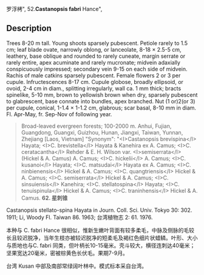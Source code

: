 罗浮栲",
52.**Castanopsis fabri** Hance",

## Description
Trees 8-20 m tall. Young shoots sparsely pubescent. Petiole rarely to 1.5 cm; leaf blade ovate, narrowly oblong, or lanceolate, 8-18 ×  2.5-5 cm, leathery, base oblique and rounded to rarely cuneate, margin serrate or rarely entire, apex acuminate and rarely mucronate; midvein adaxially conspicuously impressed; secondary vein 9-15 on each side of midvein. Rachis of male catkins sparsely pubescent. Female flowers 2 or 3 per cupule. Infructescences 8-17 cm. Cupule globose, broadly ellipsoid, or ovoid, 2-4 cm in diam., splitting irregularly, wall ca. 1 mm thick; bracts spinelike, 5-10 mm, brown to yellowish brown when dry, sparsely pubescent to glabrescent, base connate into bundles, apex branched. Nut (1 or)2(or 3) per cupule, conical, 1-1.4 ×  1-1.2 cm, glabrous; scar basal, 8-10 mm in diam. Fl. Apr-May, fr. Sep-Nov of following year.

> Broad-leaved evergreen forests; 100-2000 m. Anhui, Fujian, Guangdong, Guangxi, Guizhou, Hunan, Jiangxi, Taiwan, Yunnan, Zhejiang [Laos, Vietnam]
  "Synonym": "&lt;I&gt;Castanopsis brevispina&lt;/I&gt; Hayata; &lt;I&gt;C. brevistella&lt;/I&gt; Hayata &amp; Kanehira ex A. Camus; &lt;I&gt;C. ceratacantha&lt;/I&gt; Rehder &amp; E. H. Wilson var. &lt;I&gt;semiserrata&lt;/I&gt; (Hickel &amp; A. Camus) A. Camus; &lt;I&gt;C. hickelii&lt;/I&gt; A. Camus; &lt;I&gt;C. kusanoi&lt;/I&gt; Hayata; &lt;I&gt;C. matsudai&lt;/I&gt; Hayata ex A. Camus; &lt;I&gt;C. ninbienensis&lt;/I&gt; Hickel &amp; A. Camus; &lt;I&gt;C. quangtriensis&lt;/I&gt; Hickel &amp; A. Camus; &lt;I&gt;C. semiserrata&lt;/I&gt; Hickel &amp; A. Camus; &lt;I&gt;C. sinsuiensis&lt;/I&gt; Kanehira; &lt;I&gt;C. stellatospina&lt;/I&gt; Hayata; &lt;I&gt;C. tenuispinula&lt;/I&gt; Hickel &amp; A. Camus; &lt;I&gt;C. traninhensis&lt;/I&gt; Hickel &amp; A. Camus.
**62. 星刺锥**

Castanopsis stellato-spina Hayata in Journ. Coll. Sci. Univ. Tokyo 30: 302. 1911; Li, Woody Fl. Taiwan 86. 1963; 台湾植物志 2: 61. 1976.

本种与 C. fabri Hance 很相似，惟新生嫩叶背面有较多柔毛，中脉及侧脉的毛较长且较迟脱净，当年生枝亦被较迟脱净的短柔毛及褐红色细片状蜡鳞。叶形、大小与质地也与C. fabri 同类，但叶柄长10-15毫米。壳斗较大，横径连刺达40毫米；坚果宽达20毫米，密被棕黄色长伏毛。果期7-9月。

台湾 Kusan 中部及南部常绿阔叶林中。模式标本采自台湾。
